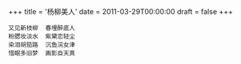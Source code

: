 +++
title = '杨柳美人'
date = 2011-03-29T00:00:00
draft = false
+++



```text
又见新枝柳  春埋醉底人
粉腮妆淡水  紫黛恋轻尘
染泪胡笳路  沉鱼浣女津
惜眠多旧梦  画影自天真
```
